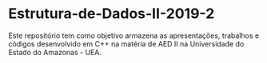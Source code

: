 # Estrutura-de-Dados-II-2019-2
Este repositório tem como objetivo armazena as apresentações, trabalhos e códigos desenvolvido em C++ na matéria de AED II na Universidade do Estado do Amazonas - UEA.
